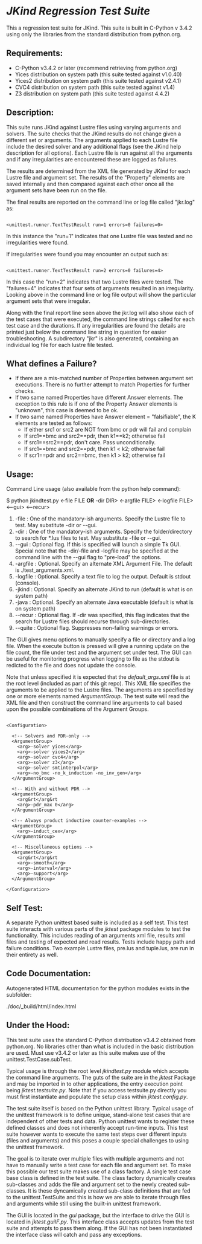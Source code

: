 # *JKind Regression Test Suite*

This a regression test suite for JKind. This suite is built in C-Python v 3.4.2 using only the libraries from the standard distribution from python.org.

## Requirements:
 - C-Python v3.4.2 or later (recommend retrieving from python.org)
 - Yices distribution on system path (this suite tested against v1.0.40)
 - Yices2 distribution on system path (this suite tested against v2.4.1)
 - CVC4 distribution on system path (this suite tested against v1.4)
 - Z3 distribution on system path (this suite tested against 4.4.2)
 
## Description:
This suite runs JKind against Lustre files using varying arguments and solvers. The suite checks that the JKind results do not change given a different set or arguments. The arguments applied to each Lustre file include the desired solver and any additional flags (see the JKind help description for all options). Each Lustre file is run against all the arguments and if any irregularities are encountered these are logged as failures.

The results are determined from the XML file generated by JKind for each Lustre file and argument set. The results of the "Property" elements are saved internally and then compared against each other once all the argument sets have been run on the file.

The final results are reported on the command line or log file called "jkr.log" as:
<pre><code>
&ltunittest.runner.TextTestResult run=1 errors=0 failures=0&gt
</code></pre>
In this instance the "run=1" indicates that one Lustre file was tested and no irregularities were found.

If irregularities were found you may encounter an output such as:
<pre><code>
&ltunittest.runner.TextTestResult run=2 errors=0 failures=4&gt
</code></pre>
In this case the "run=2" indicates that two Lustre files were tested. The "failures=4" indicates that four sets of arguments resulted in an irregularity. Looking above in the command line or log file output will show the particular argument sets that were irregular.

Along with the final report line seen above the jkr.log will also show each of the test cases that were executed, the command line strings called for each test case and the durations. If any irregularities are found the details are printed just below the command line string in question for easier troubleshooting. A subdirectory "jkr" is also generated, containing an individual log file for each lustre file tested.

## What defines a Failure?
 - If there are a mis-matched number of Properties between argument set executions. There is no further attempt to match Properties for further checks.
 - If two same named Properties have different Answer elements. The exception to this rule is if one of the Property Answer elements is "unknown", this case is deemed to be ok.
 - If two same named Properties have Answer element = "falsifiable", the K elements are tested as follows:
   - If either src1 or src2 are NOT from bmc or pdr will fail and complain
   - If src1==bmc and src2==pdr, then k1==k2; otherwise fail
   - If src1==src2==pdr, don't care. Pass unconditionally.
   - If src1==bmc and src2==pdr, then k1 < k2; otherwise fail
   - If scr1==pdr and src2==bmc, then k1 > k2; otherwise fail
 
## Usage:
Command Line usage (also available from the python help command):

$ python jkindtest.py <-file FILE **OR** -dir DIR> <-argfile FILE> <-logfile FILE> <--gui> <--recur>

1. -file : One of the mandatory-ish arguments. Specify the Lustre file to test. May substitute -dir or --gui.
2. -dir : One of the mandatory-ish arguments. Specify the folder/directory to search for *.lus files to test. May substitute -file or --gui.
3. --gui : Optional flag. If this is specified will launch a simple Tk GUI. Special note that the -dir/-file and -logfile may be specified at the command line with the --gui flag to "pre-load" the options.
4. -argfile : Optional. Specify an alternate XML Argument File. The default is ./test_arguments.xml.
5. -logfile : Optional. Specify a text file to log the output. Default is stdout (console).
6. -jkind : Optional. Specify an alternate JKind to run (default is what is on system path)
7. -java : Optional. Specify an alternate Java executable (default is what is on system path)
8. --recur : Optional flag. If -dir was specified, this flag indicates that the search for Lustre files should recurse through sub-directories.
8. --quite : Optional flag. Suppresses non-failing warnings or errors.

The GUI gives menu options to manually specify a file or directory and a log file. When the execute button is pressed will give a running update on the file count, the file under test and the argument set under test. The GUI can be useful for monitoring progress when logging to file as the stdout is redicted to the file and does not update the console.

Note that unless specified it is expected that the *default_args.xml* file is at the root level (included as part of this git repo). This XML file specifies the arguments to be applied to the Lustre files. The arguments are specified by one or more elements named *ArgumentGroup*. The test suite will read the XML file and then construct the command line arguments to call based upon the possible combinations of the Argument Groups.

<pre><code>
&ltConfiguration&gt

  &lt!-- Solvers and PDR-only --&gt
  &ltArgumentGroup&gt
    &ltarg&gt-solver yices&lt/arg&gt
    &ltarg&gt-solver yices2&lt/arg&gt
    &ltarg&gt-solver cvc4&lt/arg&gt
    &ltarg&gt-solver z3&lt/arg&gt
    &ltarg&gt-solver smtinterpol&lt/arg&gt
    &ltarg&gt-no_bmc -no_k_induction -no_inv_gen&lt/arg&gt
  &lt/ArgumentGroup&gt
  
  &lt!-- With and without PDR --&gt
  &ltArgumentGroup&gt
    &ltarg&rt&lt/arg&rt
    &ltarg&gt-pdr_max 0&lt/arg&gt
  &lt/ArgumentGroup&gt
  
  &lt!-- Always product inductive counter-examples --&gt
  &ltArgumentGroup&gt
    &ltarg&gt-induct_cex&lt/arg&gt
  &lt/ArgumentGroup&gt
  
  &lt!-- Miscellaneous options --&gt
  &ltArgumentGroup&gt
    &ltarg&rt&lt/arg&rt
    &ltarg&gt-smooth&lt/arg&gt
    &ltarg&gt-interval&lt/arg&gt
    &ltarg&gt-support&lt/arg&gt
  &lt/ArgumentGroup&gt
  
&lt/Configuration&gt
</code></pre>

## Self Test:
A separate Python unittest based suite is included as a self test. This test suite interacts with various parts of the *jktest* package modules to test the functionality. This includes reading of an arguments xml file, results xml files and testing of expected and read results. Tests include happy path and failure conditions. Two example Lustre files, pre.lus and tuple.lus, are run in their entirety as well.

## Code Documentation:
Autogenerated HTML documentation for the python modules exists in the subfolder:

./doc/_build/html/index.html

## Under the Hood:
This test suite uses the standard C-Python distribution v3.4.2 obtained from python.org. No libraries other than what is included in the basic distribution are used. Must use v3.4.2 or later as this suite makes use of the unittest.TestCase.subTest.

Typical usage is through the root level *jkindtest.py* module which accepts the command line arguments. The guts of the suite are in the *jktest* Package and may be imported in to other applications, the entry execution point being *jktest.testsuite.py*. Note that if you access testsuite.py directly you must first instantiate and populate the setup class within *jktest.config.py*.

The test suite itself is based on the Python unittest library. Typical usage of the unittest framework is to define unique, stand-alone test cases that are independent of other tests and data. Python unittest wants to register these defined classes and does not inherently accept run-time inputs. This test suite however wants to execute the same test steps over different inputs (files and arguments) and this poses a couple special challenges to using the unittest framework. 

The goal is to iterate over multiple files with multiple arguments and not have to manually write a test case for each file and argument set. To make this possible our test suite makes use of a class factory. A single test case base class is defined in the test suite. The class factory dynamically creates sub-classes and adds the file and argument set to the newly created sub-classes. It is these dyncamically created sub-class definitions that are fed to the unittest.TestSuite and this is how we are able to iterate through files and arguments while still using the built-in unittest framework.

The GUI is located in the *gui* package, but the interface to drive the GUI is located in *jktest.guiIF.py*. This interface class accepts updates from the test suite and attempts to pass them along. If the GUI has not been instantiated the interface class will catch and pass any exceptions.

